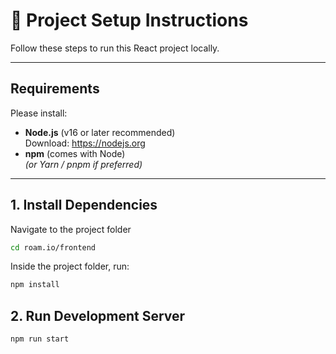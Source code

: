 # 🚀 Project Setup Instructions

Follow these steps to run this React project locally.

---

## Requirements

Please install:

- **Node.js** (v16 or later recommended)  
  Download: https://nodejs.org
- **npm** (comes with Node)  
  *(or Yarn / pnpm if preferred)*

---
## 1. Install Dependencies
Navigate to the project folder
```bash
cd roam.io/frontend
```

Inside the project folder, run:

```bash
npm install
```

## 2.  Run Development Server

```bash
npm run start
```

